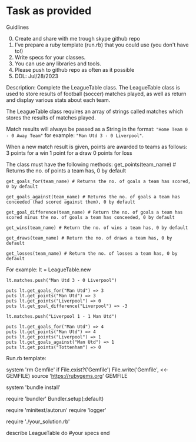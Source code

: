 # Task as provided

Guidlines


0. Create and share with me trough skype github repo
1. I’ve prepare a ruby template (run.rb) that you could use (you don't have to!)
2. Write specs for your classes.
3. You can use any libraries and tools.
4. Please push to github repo as often as it possible
5. DDL: Jul/28/2023

Description:
Complete the LeagueTable class.
The LeagueTable class is used to store results of football (soccer) matches played, as well as return and display various stats about each team.

The LeagueTable class requires an array of strings called matches which stores the results of matches played.

Match results will always be passed as a String in the format: `"Home Team 0 - 0 Away Team"` for example: `"Man Utd 3 - 0 Liverpool"`.

When a new match result is given, points are awarded to teams as follows:
    3 points for a win
    1 point for a draw
    0 points for loss

The class must have the following methods:
    get_points(team_name) # Returns the no. of points a team has, 0 by default

    get_goals_for(team_name) # Returns the no. of goals a team has scored, 0 by default

    get_goals_against(team_name) # Returns the no. of goals a team has conceeded (had scored against them), 0 by default

    get_goal_difference(team_name) # Return the no. of goals a team has scored minus the no. of goals a team has conceeded, 0 by default

    get_wins(team_name) # Return the no. of wins a team has, 0 by default

    get_draws(team_name) # Return the no. of draws a team has, 0 by default

    get_losses(team_name) # Return the no. of losses a team has, 0 by default

For example:
    lt = LeagueTable.new

    lt.matches.push("Man Utd 3 - 0 Liverpool")

    puts lt.get_goals_for("Man Utd") => 3
    puts lt.get_points("Man Utd") => 3
    puts lt.get_points("Liverpool") => 0
    puts lt.get_goal_difference("Liverpool") => -3

    lt.matches.push("Liverpool 1 - 1 Man Utd")

    puts lt.get_goals_for("Man Utd") => 4
    puts lt.get_points("Man Utd") => 4
    puts lt.get_points("Liverpool") => 1
    puts lt.get_goals_against("Man Utd") => 1
    puts lt.get_points("Tottenham") => 0
Run.rb template:

system 'rm Gemfile' if File.exist?('Gemfile')
File.write('Gemfile', <<-GEMFILE)
  source 'https://rubygems.org'
GEMFILE

system 'bundle install'

require 'bundler'
Bundler.setup(:default)

require 'minitest/autorun'
require 'logger'

require './your_solution.rb'

describe LeagueTable do
  #your specs
end
